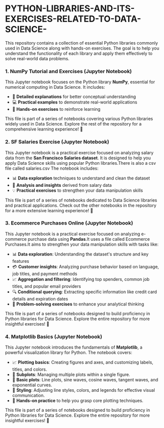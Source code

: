 # PYTHON-LIBRARIES-AND-ITS-EXERCISES-RELATED-TO-DATA-SCIENCE-
This repository contains a collection of essential Python libraries commonly used in Data Science along with hands-on exercises. The goal is to help you understand the functionality of each library and apply them effectively to solve real-world data problems.

### 1. NumPy Tutorial and Exercises (Jupyter Notebook)

This Jupyter notebook focuses on the Python library **NumPy**, essential for numerical computing in Data Science. It includes:

- 📄 **Detailed explanations** for better conceptual understanding  
- 💻 **Practical examples** to demonstrate real-world applications  
- 📝 **Hands-on exercises** to reinforce learning  

This file is part of a series of notebooks covering various Python libraries widely used in Data Science. Explore the rest of the repository for a comprehensive learning experience! 🚀

### 2. SF Salaries Exercise (Jupyter Notebook)

This Jupyter notebook is a practical exercise focused on analyzing salary data from the **San Francisco Salaries dataset**. It is designed to help you apply Data Science skills using popular Python libraries.There is also a csv file called salaries.csv The notebook includes:

- 📊 **Data exploration** techniques to understand and clean the dataset  
- 🔎 **Analysis and insights** derived from salary data  
- 💡 **Practical exercises** to strengthen your data manipulation skills  

This file is part of a series of notebooks dedicated to Data Science libraries and practical applications. Check out the other notebooks in the repository for a more extensive learning experience! 🚀

### 3. Ecommerce Purchases Online (Jupyter Notebook)

This Jupyter notebook is a practical exercise focused on analyzing e-commerce purchase data using **Pandas**.It uses a file called Ecommerce Purchases.It aims to strengthen your data manipulation skills with tasks like:

- 📊 **Data exploration**: Understanding the dataset's structure and key features  
- 💳 **Customer insights**: Analyzing purchase behavior based on language, job titles, and payment methods  
- 📈 **Aggregation and filtering**: Identifying top spenders, common job titles, and popular email providers  
- 🔍 **Conditional querying**: Extracting specific information like credit card details and expiration dates  
- 🧠 **Problem-solving exercises** to enhance your analytical thinking  

This file is part of a series of notebooks designed to build proficiency in Python libraries for Data Science. Explore the entire repository for more insightful exercises! 🚀

### 4. Matplotlib Basics (Jupyter Notebook)

This Jupyter notebook introduces the fundamentals of **Matplotlib**, a powerful visualization library for Python. The notebook covers:

- 📈 **Plotting basics**: Creating figures and axes, and customizing labels, titles, and colors.
- 🔲 **Subplots**: Managing multiple plots within a single figure.
- 📐 **Basic plots**: Line plots, sine waves, cosine waves, tangent waves, and exponential curves.
- 🎨 **Styling**: Adjusting line styles, colors, and legends for effective visual communication.
- 🔧 **Hands-on practice** to help you grasp core plotting techniques.

This file is part of a series of notebooks designed to build proficiency in Python libraries for Data Science. Explore the entire repository for more insightful exercises! 🚀

